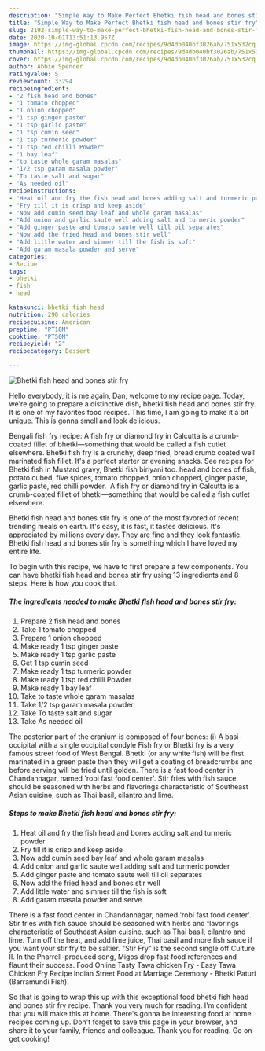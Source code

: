 ```yaml
---
description: "Simple Way to Make Perfect Bhetki fish head and bones stir fry"
title: "Simple Way to Make Perfect Bhetki fish head and bones stir fry"
slug: 2192-simple-way-to-make-perfect-bhetki-fish-head-and-bones-stir-fry
date: 2020-10-01T13:51:13.957Z
image: https://img-global.cpcdn.com/recipes/9d4db040bf3026ab/751x532cq70/bhetki-fish-head-and-bones-stir-fry-recipe-main-photo.jpg
thumbnail: https://img-global.cpcdn.com/recipes/9d4db040bf3026ab/751x532cq70/bhetki-fish-head-and-bones-stir-fry-recipe-main-photo.jpg
cover: https://img-global.cpcdn.com/recipes/9d4db040bf3026ab/751x532cq70/bhetki-fish-head-and-bones-stir-fry-recipe-main-photo.jpg
author: Abbie Spencer
ratingvalue: 5
reviewcount: 33294
recipeingredient:
- "2 fish head and bones"
- "1 tomato chopped"
- "1 onion chopped"
- "1 tsp ginger paste"
- "1 tsp garlic paste"
- "1 tsp cumin seed"
- "1 tsp turmeric powder"
- "1 tsp red chilli Powder"
- "1 bay leaf"
- "to taste whole garam masalas"
- "1/2 tsp garam masala powder"
- "To taste salt and sugar"
- "As needed oil"
recipeinstructions:
- "Heat oil and fry the fish head and bones adding salt and turmeric powder"
- "Fry till it is crisp and keep aside"
- "Now add cumin seed bay leaf and whole garam masalas"
- "Add onion and garlic saute well adding salt and turmeric powder"
- "Add ginger paste and tomato saute well till oil separates"
- "Now add the fried head and bones stir well"
- "Add little water and simmer till the fish is soft"
- "Add garam masala powder and serve"
categories:
- Recipe
tags:
- bhetki
- fish
- head

katakunci: bhetki fish head 
nutrition: 290 calories
recipecuisine: American
preptime: "PT18M"
cooktime: "PT50M"
recipeyield: "2"
recipecategory: Dessert

---
```



![Bhetki fish head and bones stir fry](https://img-global.cpcdn.com/recipes/9d4db040bf3026ab/751x532cq70/bhetki-fish-head-and-bones-stir-fry-recipe-main-photo.jpg)

Hello everybody, it is me again, Dan, welcome to my recipe page. Today, we're going to prepare a distinctive dish, bhetki fish head and bones stir fry. It is one of my favorites food recipes. This time, I am going to make it a bit unique. This is gonna smell and look delicious.

Bengali fish fry recipe: A fish fry or diamond fry in Calcutta is a crumb-coated fillet of bhetki—something that would be called a fish cutlet elsewhere. Bhetki fish fry is a crunchy, deep fried, bread crumb coated well marinated fish fillet. It&#39;s a perfect starter or evening snacks. See recipes for Bhetki fish in Mustard gravy, Bhetki fish biriyani too. head and bones of fish, potato cubed, five spices, tomato chopped, onion chopped, ginger paste, garlic paste, red chilli powder. ‍ A fish fry or diamond fry in Calcutta is a crumb-coated fillet of bhetki—something that would be called a fish cutlet elsewhere.

Bhetki fish head and bones stir fry is one of the most favored of recent trending meals on earth. It's easy, it is fast, it tastes delicious. It's appreciated by millions every day. They are fine and they look fantastic. Bhetki fish head and bones stir fry is something which I have loved my entire life.


To begin with this recipe, we have to first prepare a few components. You can have bhetki fish head and bones stir fry using 13 ingredients and 8 steps. Here is how you cook that.

<!--inarticleads1-->

##### The ingredients needed to make Bhetki fish head and bones stir fry:

1. Prepare 2 fish head and bones
1. Take 1 tomato chopped
1. Prepare 1 onion chopped
1. Make ready 1 tsp ginger paste
1. Make ready 1 tsp garlic paste
1. Get 1 tsp cumin seed
1. Make ready 1 tsp turmeric powder
1. Make ready 1 tsp red chilli Powder
1. Make ready 1 bay leaf
1. Take to taste whole garam masalas
1. Take 1/2 tsp garam masala powder
1. Take To taste salt and sugar
1. Take As needed oil


The posterior part of the cranium is composed of four bones: (i) A basi- occipital with a single occipital condyle Fish fry or Bhetki fry is a very famous street food of West Bengal. Bhetki (or any white fish) will be first marinated in a green paste then they will get a coating of breadcrumbs and before serving will be fried until golden. There is a fast food center in Chandannagar, named &#39;robi fast food center&#39;. Stir fries with fish sauce should be seasoned with herbs and flavorings characteristic of Southeast Asian cuisine, such as Thai basil, cilantro and lime. 

<!--inarticleads2-->

##### Steps to make Bhetki fish head and bones stir fry:

1. Heat oil and fry the fish head and bones adding salt and turmeric powder
1. Fry till it is crisp and keep aside
1. Now add cumin seed bay leaf and whole garam masalas
1. Add onion and garlic saute well adding salt and turmeric powder
1. Add ginger paste and tomato saute well till oil separates
1. Now add the fried head and bones stir well
1. Add little water and simmer till the fish is soft
1. Add garam masala powder and serve


There is a fast food center in Chandannagar, named &#39;robi fast food center&#39;. Stir fries with fish sauce should be seasoned with herbs and flavorings characteristic of Southeast Asian cuisine, such as Thai basil, cilantro and lime. Turn off the heat, and add lime juice, Thai basil and more fish sauce if you want your stir fry to be saltier. &#34;Stir Fry&#34; is the second single off Culture II. In the Pharrell-produced song, Migos drop fast food references and flaunt their success. Food Online Tasty Tawa chicken Fry - Easy Tawa Chicken Fry Recipe Indian Street Food at Marriage Ceremony - Bhetki Paturi (Barramundi Fish). 

So that is going to wrap this up with this exceptional food bhetki fish head and bones stir fry recipe. Thank you very much for reading. I'm confident that you will make this at home. There's gonna be interesting food at home recipes coming up. Don't forget to save this page in your browser, and share it to your family, friends and colleague. Thank you for reading. Go on get cooking!
